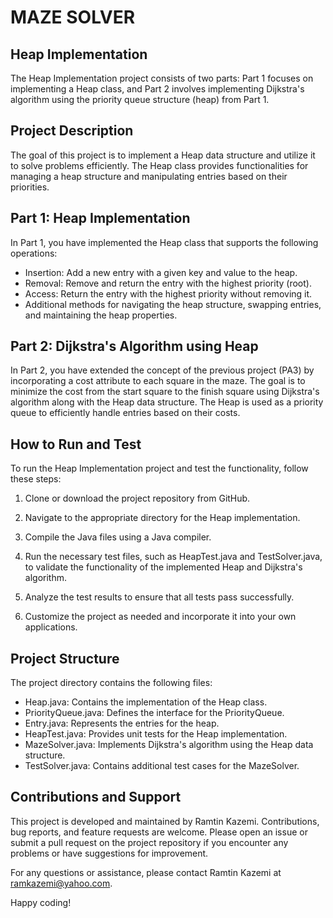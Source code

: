 # MAZE SOLVER

## Heap Implementation

The Heap Implementation project consists of two parts: Part 1 focuses on implementing a Heap class, and Part 2 involves implementing Dijkstra's algorithm using the priority queue structure (heap) from Part 1.

## Project Description

The goal of this project is to implement a Heap data structure and utilize it to solve problems efficiently. The Heap class provides functionalities for managing a heap structure and manipulating entries based on their priorities.

## Part 1: Heap Implementation

In Part 1, you have implemented the Heap class that supports the following operations:

- Insertion: Add a new entry with a given key and value to the heap.
- Removal: Remove and return the entry with the highest priority (root).
- Access: Return the entry with the highest priority without removing it.
- Additional methods for navigating the heap structure, swapping entries, and maintaining the heap properties.

## Part 2: Dijkstra's Algorithm using Heap

In Part 2, you have extended the concept of the previous project (PA3) by incorporating a cost attribute to each square in the maze. The goal is to minimize the cost from the start square to the finish square using Dijkstra's algorithm along with the Heap data structure. The Heap is used as a priority queue to efficiently handle entries based on their costs.

## How to Run and Test

To run the Heap Implementation project and test the functionality, follow these steps:

1. Clone or download the project repository from GitHub.

2. Navigate to the appropriate directory for the Heap implementation.

3. Compile the Java files using a Java compiler.

4. Run the necessary test files, such as HeapTest.java and TestSolver.java, to validate the functionality of the implemented Heap and Dijkstra's algorithm.

5. Analyze the test results to ensure that all tests pass successfully.

6. Customize the project as needed and incorporate it into your own applications.

## Project Structure

The project directory contains the following files:

- Heap.java: Contains the implementation of the Heap class.
- PriorityQueue.java: Defines the interface for the PriorityQueue.
- Entry.java: Represents the entries for the heap.
- HeapTest.java: Provides unit tests for the Heap implementation.
- MazeSolver.java: Implements Dijkstra's algorithm using the Heap data structure.
- TestSolver.java: Contains additional test cases for the MazeSolver.

## Contributions and Support

This project is developed and maintained by Ramtin Kazemi. Contributions, bug reports, and feature requests are welcome. Please open an issue or submit a pull request on the project repository if you encounter any problems or have suggestions for improvement.

For any questions or assistance, please contact Ramtin Kazemi at ramkazemi@yahoo.com.

Happy coding!
